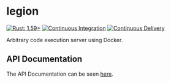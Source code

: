 # legion

[![Rust: 1.59+](https://img.shields.io/badge/rust-1.59+-93450a)](https://blog.rust-lang.org/2022/02/24/Rust-1.59.0.html)
[![Continuous Integration](https://github.com/devtomio/legion/actions/workflows/ci.yml/badge.svg)](https://github.com/devtomio/legion/actions/workflows/ci.yml)
[![Continuous Delivery](https://github.com/devtomio/legion/actions/workflows/cd.yml/badge.svg)](https://github.com/devtomio/legion/actions/workflows/cd.yml)

Arbitrary code execution server using Docker.

## API Documentation

The API Documentation can be seen [here](https://legion-production.up.railway.app/docs).
